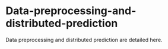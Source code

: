 # Data-preprocessing-and-distributed-prediction
Data preprocessing and distributed prediction are detailed here.
